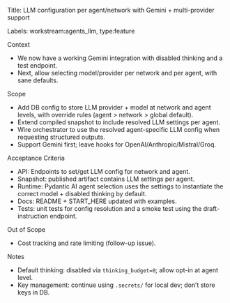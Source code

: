 Title: LLM configuration per agent/network with Gemini + multi-provider support

Labels: workstream:agents_llm, type:feature

Context
- We now have a working Gemini integration with disabled thinking and a test endpoint.
- Next, allow selecting model/provider per network and per agent, with sane defaults.

Scope
- Add DB config to store LLM provider + model at network and agent levels, with override rules (agent > network > global default).
- Extend compiled snapshot to include resolved LLM settings per agent.
- Wire orchestrator to use the resolved agent-specific LLM config when requesting structured outputs.
- Support Gemini first; leave hooks for OpenAI/Anthropic/Mistral/Groq.

Acceptance Criteria
- API: Endpoints to set/get LLM config for network and agent.
- Snapshot: published artifact contains LLM settings per agent.
- Runtime: Pydantic AI agent selection uses the settings to instantiate the correct model + disabled thinking by default.
- Docs: README + START_HERE updated with examples.
- Tests: unit tests for config resolution and a smoke test using the draft-instruction endpoint.

Out of Scope
- Cost tracking and rate limiting (follow-up issue).

Notes
- Default thinking: disabled via `thinking_budget=0`; allow opt-in at agent level.
- Key management: continue using `.secrets/` for local dev; don’t store keys in DB.

